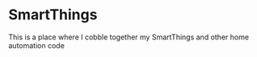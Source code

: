 # SmartThings
This is a place where I cobble together my SmartThings and other home automation code
